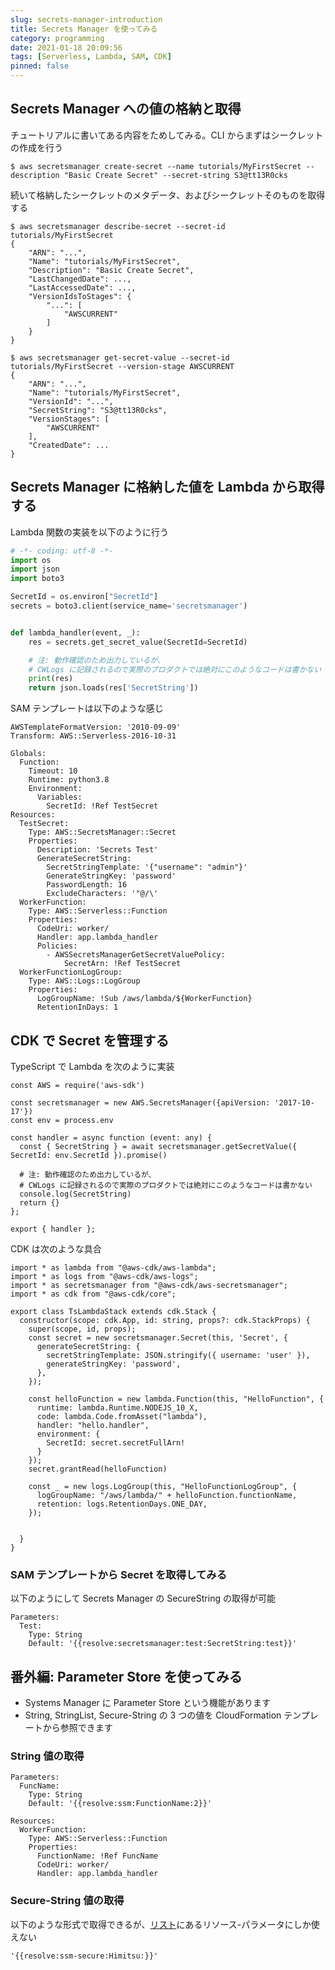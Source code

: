 ```yaml
---
slug: secrets-manager-introduction
title: Secrets Manager を使ってみる
category: programming
date: 2021-01-18 20:09:56
tags: [Serverless, Lambda, SAM, CDK]
pinned: false
---
```


## Secrets Manager への値の格納と取得

チュートリアルに書いてある内容をためしてみる。CLI からまずはシークレットの作成を行う

```
$ aws secretsmanager create-secret --name tutorials/MyFirstSecret --description "Basic Create Secret" --secret-string S3@tt13R0cks
```

続いて格納したシークレットのメタデータ、およびシークレットそのものを取得する

```
$ aws secretsmanager describe-secret --secret-id tutorials/MyFirstSecret
{
    "ARN": "...",
    "Name": "tutorials/MyFirstSecret",
    "Description": "Basic Create Secret",
    "LastChangedDate": ...,
    "LastAccessedDate": ...,
    "VersionIdsToStages": {
        "...": [
            "AWSCURRENT"
        ]
    }
}

$ aws secretsmanager get-secret-value --secret-id tutorials/MyFirstSecret --version-stage AWSCURRENT
{
    "ARN": "...",
    "Name": "tutorials/MyFirstSecret",
    "VersionId": "...",
    "SecretString": "S3@tt13R0cks",
    "VersionStages": [
        "AWSCURRENT"
    ],
    "CreatedDate": ...
}
```

## Secrets Manager に格納した値を Lambda から取得する

Lambda 関数の実装を以下のように行う

```python
# -*- coding: utf-8 -*-
import os
import json
import boto3

SecretId = os.environ["SecretId"]
secrets = boto3.client(service_name='secretsmanager')


def lambda_handler(event, _):
    res = secrets.get_secret_value(SecretId=SecretId)

    # 注: 動作確認のため出力しているが、
    # CWLogs に記録されるので実際のプロダクトでは絶対にこのようなコードは書かない
    print(res)
    return json.loads(res['SecretString'])
```

SAM テンプレートは以下のような感じ

```
AWSTemplateFormatVersion: '2010-09-09'
Transform: AWS::Serverless-2016-10-31

Globals:
  Function:
    Timeout: 10
    Runtime: python3.8
    Environment:
      Variables:
        SecretId: !Ref TestSecret
Resources:
  TestSecret:
    Type: AWS::SecretsManager::Secret
    Properties:
      Description: 'Secrets Test'
      GenerateSecretString:
        SecretStringTemplate: '{"username": "admin"}'
        GenerateStringKey: 'password'
        PasswordLength: 16
        ExcludeCharacters: '"@/\'
  WorkerFunction:
    Type: AWS::Serverless::Function
    Properties:
      CodeUri: worker/
      Handler: app.lambda_handler
      Policies:
        - AWSSecretsManagerGetSecretValuePolicy:
            SecretArn: !Ref TestSecret
  WorkerFunctionLogGroup:
    Type: AWS::Logs::LogGroup
    Properties:
      LogGroupName: !Sub /aws/lambda/${WorkerFunction}
      RetentionInDays: 1
```

## CDK で Secret を管理する

TypeScript で Lambda を次のように実装

```
const AWS = require('aws-sdk')

const secretsmanager = new AWS.SecretsManager({apiVersion: '2017-10-17'})
const env = process.env

const handler = async function (event: any) {
  const { SecretString } = await secretsmanager.getSecretValue({ SecretId: env.SecretId }).promise()

  # 注: 動作確認のため出力しているが、
  # CWLogs に記録されるので実際のプロダクトでは絶対にこのようなコードは書かない
  console.log(SecretString)
  return {}
};

export { handler };
```

CDK は次のような具合

```
import * as lambda from "@aws-cdk/aws-lambda";
import * as logs from "@aws-cdk/aws-logs";
import * as secretsmanager from "@aws-cdk/aws-secretsmanager";
import * as cdk from "@aws-cdk/core";

export class TsLambdaStack extends cdk.Stack {
  constructor(scope: cdk.App, id: string, props?: cdk.StackProps) {
    super(scope, id, props);
    const secret = new secretsmanager.Secret(this, 'Secret', {
      generateSecretString: {
        secretStringTemplate: JSON.stringify({ username: 'user' }),
        generateStringKey: 'password',
      },
    });

    const helloFunction = new lambda.Function(this, "HelloFunction", {
      runtime: lambda.Runtime.NODEJS_10_X,
      code: lambda.Code.fromAsset("lambda"),
      handler: "hello.handler",
      environment: {
        SecretId: secret.secretFullArn!
      }
    });
    secret.grantRead(helloFunction)

    const _ = new logs.LogGroup(this, "HelloFunctionLogGroup", {
      logGroupName: "/aws/lambda/" + helloFunction.functionName,
      retention: logs.RetentionDays.ONE_DAY,
    });


  }
}
```

### SAM テンプレートから Secret を取得してみる

以下のようにして Secrets Manager の SecureString の取得が可能

```
Parameters:
  Test:
    Type: String
    Default: '{{resolve:secretsmanager:test:SecretString:test}}'
```

## 番外編: Parameter Store を使ってみる

- Systems Manager に Parameter Store という機能があります
- String, StringList, Secure-String の 3 つの値を CloudFormation テンプレートから参照できます

### String 値の取得

```
Parameters:
  FuncName:
    Type: String
    Default: '{{resolve:ssm:FunctionName:2}}'

Resources:
  WorkerFunction:
    Type: AWS::Serverless::Function
    Properties:
      FunctionName: !Ref FuncName
      CodeUri: worker/
      Handler: app.lambda_handler
```

### Secure-String 値の取得

以下のような形式で取得できるが、[リスト](https://docs.aws.amazon.com/ja_jp/AWSCloudFormation/latest/UserGuide/dynamic-references.html#dynamic-references-ssm-secure-strings)にあるリソース-パラメータにしか使えない

```
'{{resolve:ssm-secure:Himitsu:}}'
```
